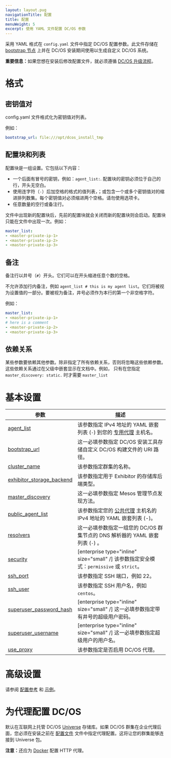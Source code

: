 ```yaml
---
layout: layout.pug
navigationTitle: 配置
title: 配置
menuWeight: 5
excerpt: 使用 YAML 文件配置 DC/OS 参数
---
```



采用 YAML 格式在 `config.yaml` 文件中指定 DC/OS 配置参数。此文件存储在 [bootstrap 节点](/dcos/cn/1.11/installing/production/system-requirements/#bootstrap-node) 上并在 DC/OS 安装期间使用以生成自定义 DC/OS 系统。

<p class="message--important"><strong>重要信息：</strong>如果您想在安装后修改配置文件，就必须遵循 <a href="/1.11/installing/production/upgrading/">DC/OS 升级流程</a>。</p>

# 格式

## 密钥值对
config.yaml 文件格式化为密钥值对列表。

例如：

```yaml
bootstrap_url: file:///opt/dcos_install_tmp
```

## 配置块和列表
配置块是一组设置。它包括以下内容：

- 一个后面有冒号的密钥，例如：`agent_list:`. 配置块的密钥必须位于自己的行，开头无空白。
- 使用连字符（`-`）后加空格的格式的值列表，；或包含一个或多个密钥值对的缩进排列数集。每个密钥值对必须缩进两个空格。请勿使用选项卡。
- 任意数量的空行或备注行。

文件中出现新的配置块后，先前的配置块就会关闭而新的配置块则会启动。配置块只能在文件中出现一次。例如：

```yaml
master_list:
- <master-private-ip-1>
- <master-private-ip-2>
- <master-private-ip-3>
```

## 备注
备注行以井号（`#`）开头。它们可以在开头缩进任意个数的空格。

不允许添加行内备注，例如 `agent_list # this is my agent list`。它们将被视为设置值的一部分。要被视为备注，井号必须作为本行的第一个非空格字符。

例如：

```yaml
master_list:
- <master-private-ip-1>
# here is a comment
- <master-private-ip-2>
- <master-private-ip-3>
```

## 依赖关系
某些参数要依赖其他参数。除非指定了所有依赖关系，否则将忽略这些依赖参数。这些依赖关系通过在父级中嵌套显示在文档中。例如， 只有在您指定 ` master_discovery: static.` 时才需要 `master_list`

# 基本设置

| 参数 | 描述 |
|----------------------------------------|-----------------------------------------------------------------------------------------------------------------------------------------------------------|
| [agent_list](/dcos/cn/1.11/installing/production/advanced-configuration/configuration-reference/#agent-list) | 该参数指定 IPv4 地址的 YAML 嵌套列表 (`-`) 到您的 [专用代理](/dcos/cn/1.11/overview/concepts/#private-agent-node) 主机名。 |
| [bootstrap_url](/dcos/cn/1.11/installing/production/advanced-configuration/configuration-reference/#bootstrap-url) | 这一必填参数指定 DC/OS 安装工具存储自定义 DC/OS 构建文件的 URI 路径。 |
| [cluster_name](/dcos/cn/1.11/installing/production/advanced-configuration/configuration-reference/#cluster-name) | 该参数指定群集的名称。 |
| [exhibitor_storage_backend](/dcos/cn/1.11/installing/production/advanced-configuration/configuration-reference/#exhibitor-storage-backend) | 该参数指定用于 Exhibitor 的存储库后端类型。 |
| [master_discovery](/dcos/cn/1.11/installing/production/advanced-configuration/configuration-reference/#master-discovery-required) | 这一必填参数指定 Mesos 管理节点发现方法。 |
| [public_agent_list](/dcos/cn/1.11/installing/production/advanced-configuration/configuration-reference/#public-agent-list) | 该参数指定您的 [公共代理](/dcos/cn/1.11/overview/concepts/#public-agent-node) 主机名的 IPv4 地址的 YAML 嵌套列表 (-)。 |
| [resolvers](/dcos/cn/1.11/installing/production/advanced-configuration/configuration-reference/#resolvers) | 这一必填参数指定一组您的 DC/OS 群集节点的 DNS 解析器的 YAML 嵌套列表 (`-`) 。 |
| [security](/dcos/cn/1.11/installing/production/advanced-configuration/configuration-reference/#security-enterprise) | [enterprise type="inline" size="small" /] 该参数指定安全模式：`permissive` 或 `strict`。 |
| [ssh_port](/dcos/cn/1.11/installing/production/advanced-configuration/configuration-reference/#ssh-port) | 该参数指定 SSH 端口，例如 22。|
| [ssh_user](/dcos/cn/1.11/installing/production/advanced-configuration/configuration-reference/#ssh-user) |该参数指定 SSH 用户名，例如 `centos`。 |
| [superuser_password_hash](/dcos/cn/1.11/installing/production/advanced-configuration/configuration-reference/#superuser-password-hash-required-enterprise) | [enterprise type="inline" size="small" /] 这一必填参数指定带有井号的超级用户密码。 |
| [superuser_username](/dcos/cn/1.11/installing/production/advanced-configuration/configuration-reference/#superuser-username-required-enterprise) | [enterprise type="inline" size="small" /] 这一必填参数指定超级用户的用户名。 |
| [use_proxy](/dcos/cn/1.11/installing/production/advanced-configuration/configuration-reference/#use-proxy) | 该参数指定是否启用 DC/OS 代理。|


# 高级设置

请参阅 [配置参考](/dcos/cn/1.11/installing/production/advanced-configuration/configuration-reference/#configuration-parameters) 和 [示例](/dcos/cn/1.11/installing/production/deploying-dcos/configuration/examples/)。

# 为代理配置 DC/OS

默认在互联网上托管 DC/OS [Universe](https://github.com/mesosphere/universe) 存储库。如果 DC/OS 群集在企业代理后面，您必须在安装之前在 [配置文件](/dcos/cn/1.11/installing/production/advanced-configuration/configuration-reference/#use-proxy) 文件中指定代理配置。这将让您的群集能够连接到 Universe 包。

<p class="message--note"><strong>注意：</strong>还应为 <a href="https://docs.docker.com/engine/admin/systemd/#/http-proxy">Docker</a> 配置 HTTP 代理。</p>

